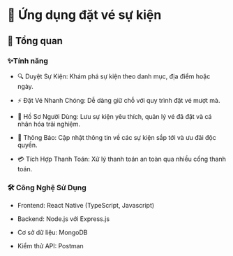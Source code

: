 

# 🎉 Ứng dụng đặt vé sự kiện


## 🌟 Tổng quan
### ✨Tính năng

- 🔍 Duyệt Sự Kiện: Khám phá sự kiện theo danh mục, địa điểm hoặc ngày.

- ⚡ Đặt Vé Nhanh Chóng: Dễ dàng giữ chỗ với quy trình đặt vé mượt mà.

- 👤 Hồ Sơ Người Dùng: Lưu sự kiện yêu thích, quản lý vé đã đặt và cá nhân hóa trải nghiệm.

- 🔔 Thông Báo: Cập nhật thông tin về các sự kiện sắp tới và ưu đãi độc quyền.

- 💳 Tích Hợp Thanh Toán: Xử lý thanh toán an toàn qua nhiều cổng thanh toán.


### 🛠️ Công Nghệ Sử Dụng

- Frontend: React Native (TypeScript, Javascript)

- Backend: Node.js với Express.js

- Cơ sở dữ liệu: MongoDB

- Kiểm thử API: Postman
